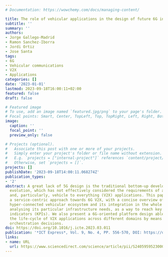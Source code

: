 ```yaml
---
# Documentation: https://wowchemy.com/docs/managing-content/

title: The role of vehicular applications in the design of future 6G infrastructures
subtitle: ''
summary: ''
authors:
- Jorge Gallego-Madrid
- Ramon Sanchez-Iborra
- Jordi Ortiz
- Jose Santa
tags:
- 6G
- Vehicular communications
- V2X
- Applications
categories: []
date: '2023-01-01'
lastmod: 2023-09-18T16:00:11+02:00
featured: false
draft: false

# Featured image
# To use, add an image named `featured.jpg/png` to your page's folder.
# Focal points: Smart, Center, TopLeft, Top, TopRight, Left, Right, BottomLeft, Bottom, BottomRight.
image:
  caption: ''
  focal_point: ''
  preview_only: false

# Projects (optional).
#   Associate this post with one or more of your projects.
#   Simply enter your project's folder or file name without extension.
#   E.g. `projects = ["internal-project"]` references `content/project/deep-learning/index.md`.
#   Otherwise, set `projects = []`.
projects: []
publishDate: '2023-09-18T14:00:11.068274Z'
publication_types:
- '2'
abstract: A great lack of 5G design is the traditional bottom-up development of network
  evolution, which has not effectively considered the requirements of applications
  and, particularly, vehicle to everything (V2X) applications. This paper provides
  a service-centric approach towards 6G V2X, with a concise overview of the upcoming
  hyper-connected vehicular ecosystem and its integration in the whole 6G fabric,
  analysing its particular infrastructure needs, as a way to reach key performance
  indicators (KPIs). We also present a 6G-oriented platform design able to manage
  the life-cycle of V2X applications across different domains by means of intelligent
  orchestration decisions.
doi: https://doi.org/10.1016/j.icte.2023.03.011
publication: '*ICT Express*, Vol. 9, No. 4, PP. 556-570, DOI: https://doi.org/10.1016/j.icte.2023.03.011'
links:
- name: URL
  url: https://www.sciencedirect.com/science/article/pii/S2405959523000383
---
```

